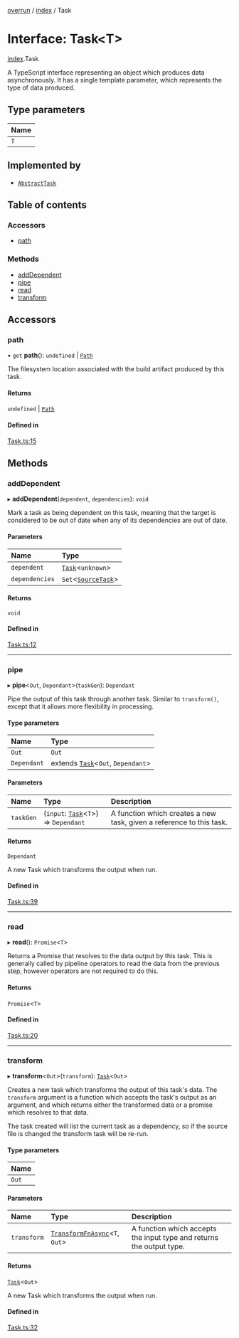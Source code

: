 [overrun](../README.md) / [index](../modules/index.md) / Task

# Interface: Task<T\>

[index](../modules/index.md).Task

A TypeScript interface representing an object which produces data asynchronously. It
has a single template parameter, which represents the type of data produced.

## Type parameters

| Name |
| :------ |
| `T` |

## Implemented by

- [`AbstractTask`](../classes/index.AbstractTask.md)

## Table of contents

### Accessors

- [path](index.Task.md#path)

### Methods

- [addDependent](index.Task.md#adddependent)
- [pipe](index.Task.md#pipe)
- [read](index.Task.md#read)
- [transform](index.Task.md#transform)

## Accessors

### path

• `get` **path**(): `undefined` \| [`Path`](../classes/index.Path.md)

The filesystem location associated with the build artifact produced by this task.

#### Returns

`undefined` \| [`Path`](../classes/index.Path.md)

#### Defined in

[Task.ts:15](https://github.com/viridia/overrun/blob/20a7ff0/src/Task.ts#L15)

## Methods

### addDependent

▸ **addDependent**(`dependent`, `dependencies`): `void`

Mark a task as being dependent on this task, meaning that the target is considered to
be out of date when any of its dependencies are out of date.

#### Parameters

| Name | Type |
| :------ | :------ |
| `dependent` | [`Task`](index.Task.md)<`unknown`\> |
| `dependencies` | `Set`<[`SourceTask`](index.SourceTask.md)\> |

#### Returns

`void`

#### Defined in

[Task.ts:12](https://github.com/viridia/overrun/blob/20a7ff0/src/Task.ts#L12)

___

### pipe

▸ **pipe**<`Out`, `Dependant`\>(`taskGen`): `Dependant`

Pipe the output of this task through another task. Similar to `transform()`, except that
it allows more flexibility in processing.

#### Type parameters

| Name | Type |
| :------ | :------ |
| `Out` | `Out` |
| `Dependant` | extends [`Task`](index.Task.md)<`Out`, `Dependant`\> |

#### Parameters

| Name | Type | Description |
| :------ | :------ | :------ |
| `taskGen` | (`input`: [`Task`](index.Task.md)<`T`\>) => `Dependant` | A function which creates a new task, given a reference to this task. |

#### Returns

`Dependant`

A new Task which transforms the output when run.

#### Defined in

[Task.ts:39](https://github.com/viridia/overrun/blob/20a7ff0/src/Task.ts#L39)

___

### read

▸ **read**(): `Promise`<`T`\>

Returns a Promise that resolves to the data output by this task. This is
generally called by pipeline operators to read the data from the previous step, however
operators are not required to do this.

#### Returns

`Promise`<`T`\>

#### Defined in

[Task.ts:20](https://github.com/viridia/overrun/blob/20a7ff0/src/Task.ts#L20)

___

### transform

▸ **transform**<`Out`\>(`transform`): [`Task`](index.Task.md)<`Out`\>

Creates a new task which transforms the output of this task's data. The `transform`
argument is a function which accepts the task's output as an argument, and which returns
either the transformed data or a promise which resolves to that data.

The task created will list the current task as a dependency, so if the source file is changed
the transform task will be re-run.

#### Type parameters

| Name |
| :------ |
| `Out` |

#### Parameters

| Name | Type | Description |
| :------ | :------ | :------ |
| `transform` | [`TransformFnAsync`](../modules/index.md#transformfnasync)<`T`, `Out`\> | A function which accepts the input type and returns the output type. |

#### Returns

[`Task`](index.Task.md)<`Out`\>

A new Task which transforms the output when run.

#### Defined in

[Task.ts:32](https://github.com/viridia/overrun/blob/20a7ff0/src/Task.ts#L32)
